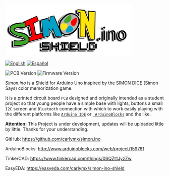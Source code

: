 <img src="imgs/logo/Web/10x/simon-logo.png" alt="logo" width="400"/>

[![](https://img.shields.io/badge/Language%3A-English-blue "English")](README.md)  [![](https://img.shields.io/badge/Language%3A-Español-red "Español")](README.es-ES.md)

![](https://img.shields.io/badge/PCB%3A-v1.0.2-green "PCB Version") ![](https://img.shields.io/badge/Firmware%3A-v0.1a-green "Firmware Version")

*Simon.ino* is a Shield for Arduino Uno inspired by the SIMON DICE (Simon Says) color memorization game.

It is a printed circuit board `PCB` designed and originally intended as a student project so that young people have a simple base with lights, buttons a small` I2C` screen and `Bluetooth` connection with which to work easily playing with the different platforms like [`Arduino IDE`](https://www.arduino.cc/en/main/software) or [` ArduinoBlocks`](http://www.arduinoblocks.com/) and the like.

**Attention:** This Project is under development, updates will be uploaded little by little. Thanks for your understanding.


GitHub: https://github.com/carlymx/simon.ino

ArduinoBlocks: http://www.arduinoblocks.com/web/project/159761

TinkerCAD:  https://www.tinkercad.com/things/0SQZt1JyzZw

EasyEDA: https://easyeda.com/carlymx/simon-ino-shield
